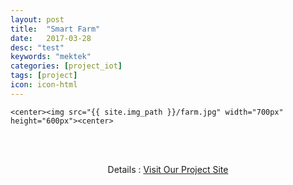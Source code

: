 ```yaml
---
layout: post
title:  "Smart Farm"
date:   2017-03-28
desc: "test"
keywords: "mektek"
categories: [project_iot]
tags: [project]
icon: icon-html
---
```




   <!-- ![edit]({{ site.img_path }}/3steps/edit.gif) -->
	<center><img src="{{ site.img_path }}/farm.jpg" width="700px" height="600px"><center>

<br><br><center>Details : <a href="http://farm.mektekbd.com">Visit Our Project Site</a></center>
